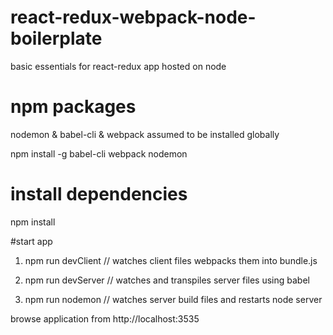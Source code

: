 # react-redux-webpack-node-boilerplate
basic essentials for react-redux app hosted on node

# npm packages
nodemon & babel-cli & webpack assumed to be installed globally

npm install -g babel-cli webpack nodemon
# install dependencies
npm install

#start app
1) npm run devClient // watches client files webpacks them into bundle.js

2) npm run devServer // watches and transpiles server files using babel

3) npm run nodemon // watches server build files and restarts node server

browse application from http://localhost:3535
